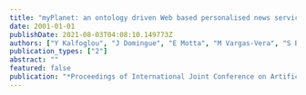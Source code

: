 ```yaml
---
title: "myPlanet: an ontology driven Web based personalised news service"
date: 2001-01-01
publishDate: 2021-08-03T04:08:10.149773Z
authors: ["Y Kalfoglou", "J Domingue", "E Motta", "M Vargas-Vera", "S Buckingham Shum"]
publication_types: ["2"]
abstract: ""
featured: false
publication: "*Proceedings of International Joint Conference on Artificial Intelligence …*"
---
```


